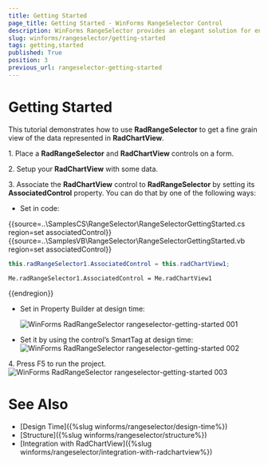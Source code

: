 ```yaml
---
title: Getting Started
page_title: Getting Started - WinForms RangeSelector Control
description: WinForms RangeSelector provides an elegant solution for end-users to select range (in percentages) and these percentages could be mapped to any kind of visually represented data. 
slug: winforms/rangeselector/getting-started
tags: getting,started
published: True
position: 3
previous_url: rangeselector-getting-started
---
```


# Getting Started

This tutorial demonstrates how to use __RadRangeSelector__ to get a fine grain view of the data represented in __RadChartView__.

1\. Place a __RadRangeSelector__ and __RadChartView__ controls on a form.

2\. Setup your __RadChartView__ with some data.

3\. Associate the __RadChartView__ control to __RadRangeSelector__ by setting its __AssociatedControl__ property. You can do that by one of the following ways:

* Set in code:

{{source=..\SamplesCS\RangeSelector\RangeSelectorGettingStarted.cs region=set associatedControl}} 
{{source=..\SamplesVB\RangeSelector\RangeSelectorGettingStarted.vb region=set associatedControl}} 

````C#
this.radRangeSelector1.AssociatedControl = this.radChartView1;

````
````VB.NET
Me.radRangeSelector1.AssociatedControl = Me.radChartView1

````

{{endregion}}

* Set in Property Builder at design time:

    ![WinForms RadRangeSelector rangeselector-getting-started 001](images/rangeselector-getting-started001.png)

* Set it by using the control’s SmartTag at design time:
    ![WinForms RadRangeSelector rangeselector-getting-started 002](images/rangeselector-getting-started002.png)

4\. Press F5 to run the project.
    ![WinForms RadRangeSelector rangeselector-getting-started 003](images/rangeselector-getting-started003.gif)

# See Also

* [Design Time]({%slug winforms/rangeselector/design-time%})
* [Structure]({%slug winforms/rangeselector/structure%})
* [Integration with RadChartView]({%slug winforms/rangeselector/integration-with-radchartview%})
